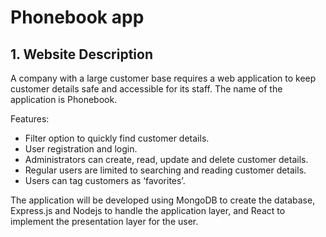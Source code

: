 # Phonebook app

## 1. Website Description

A company with a large customer base requires a web application to keep customer details safe and accessible for its staff. The name of the application is Phonebook. 

Features:
- Filter option to quickly find customer details.
- User registration and login.
- Administrators can create, read, update and delete customer details.
- Regular users are limited to searching and reading customer details.
- Users can tag customers as ‘favorites’.

The application will be developed using MongoDB to create the database, Express.js and Nodejs to handle the application layer, and React to implement the presentation layer for the user.  


